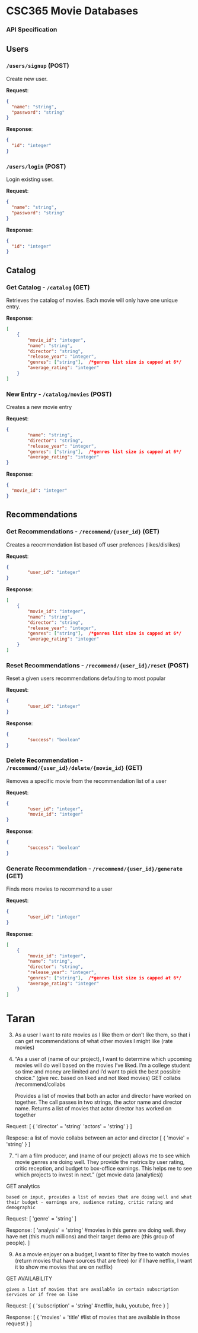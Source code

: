 # CSC365 Movie Databases 
### API Specification

## Users
### `/users/signup` (POST)
Create new user. <br />

**Request**:

```json
{
  "name": "string",
  "password": "string" 
}
```
**Response**:

```json
{
  "id": "integer"
}
```
### `/users/login` (POST)
Login existing user. <br />

**Request**:

```json
{
  "name": "string",
  "password": "string"
}
```
**Response**:

```json
{
  "id": "integer"
}
```

## Catalog
### Get Catalog - `/catalog` (GET)
Retrieves the catalog of movies. Each movie will only have one unique entry. <br />

**Response**:

```json
[
    {
        "movie_id": "integer",
        "name": "string",
        "director": "string",
        "release_year": "integer",
        "genres": ["string"],  /*genres list size is capped at 6*/ 
        "average_rating": "integer"
    }
]
```
### New Entry - `/catalog/movies` (POST)
Creates a new movie entry <br />

**Request**:

```json
{
        "name": "string",
        "director": "string",
        "release_year": "integer",
        "genres": ["string"],  /*genres list size is capped at 6*/ 
        "average_rating": "integer"
}
```
**Response**:

```json
{
  "movie_id": "integer"
}
```

## Recommendations
### Get Recommendations - `/recommend/{user_id}` (GET)
Creates a reocmmendation list based off user prefences (likes/dislikes) <br />

**Request**:

```json
{
        "user_id": "integer"
}
```
**Response**:

```json
[
    {
        "movie_id": "integer",
        "name": "string",
        "director": "string",
        "release_year": "integer",
        "genres": ["string"],  /*genres list size is capped at 6*/ 
        "average_rating": "integer"
    }
]
```

### Reset Recommendations - `/recommend/{user_id}/reset` (POST)
Reset a given users recommendations defaulting to most popular <br />

**Request**:

```json
{
        "user_id": "integer"
}
```

**Response**:
```json
{
        "success": "boolean"
}
```

### Delete Recommendation - `/recommend/{user_id}/delete/{movie_id}` (GET)
Removes a specific movie from the recommendation list of a user <br />

**Request**:

```json
{
        "user_id": "integer",
        "movie_id": "integer"
}
```

**Response**:

```json
{
        "success": "boolean"
}
```

### Generate Recommendation - `/recommend/{user_id}/generate` (GET)
Finds more movies to recommend to a user <br />

**Request**:

```json
{
        "user_id": "integer"
}
```

**Response**:

```json
[
    {
        "movie_id": "integer",
        "name": "string",
        "director": "string",
        "release_year": "integer",
        "genres": ["string"],  /*genres list size is capped at 6*/ 
        "average_rating": "integer"
    }
]
```


# Taran
3) As a user I want to rate movies as I like them or don’t like them, so that i can get recommendations of what other movies I might like   (rate movies)

5) “As a user of (name of our project), I want to determine which upcoming movies will do well based on the movies I’ve liked. I’m a college student so time and money are limited and I’d want to pick the best possible choice.” (give rec. based on liked and not liked movies)
GET collabs /recommend/collabs

    Provides a list of movies that both an actor and director have worked on together. The call passes in two strings, the actor name and director name. Returns a list of movies that actor director has worked on together

Request: 
    [
        {
            'director' = 'string'
            'actors' = 'string'
        }
    ]

Respose:  a list of movie collabs between an actor and director
    [
        {
            'movie' = 'string'
        }
    ]


7) “I am a film producer, and (name of our project) allows me to see which movie genres are doing well. They provide the metrics by user rating, critic reception, and budget to box-office earnings. This helps me to see which projects to invest in next.” (get movie data (analytics))

GET analytics  

    based on input, provides a list of movies that are doing well and what their budget - earnings are, audience rating, critic rating and demographic 

Request:
    [
        'genre' = 'string'
    ]

Response: 
    [
        'analysis' = 'string' #movies in this genre are doing well. they have net (this much millions) and their
        target demo are (this group of people).
    ]


9) As a movie enjoyer on a budget, I want to filter by free to watch movies (return movies that have sources that are free) (or if I have netflix, I want it to show me movies that are on netflix)

GET AVAILABILITY 

    gives a list of movies that are available in certain subscription services or if free on line

Request: 
    [
        {
            'subscription' = 'string' #netflix, hulu, youtube, free
        }
    ]

Response:
    [
        {
            'movies' = 'title' #list of movies that are available in those request
        }
    ]
